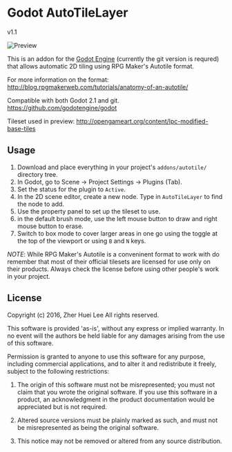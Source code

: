 # Godot AutoTileLayer

v1.1

![Preview](http://i.imgur.com/VR5Z7Up.png)

This is an addon for the [Godot Engine](https://godotengine.org/)
(currently the git version is requred) that allows automatic 2D tiling
using RPG Maker's Autotile format.

For more information on the format:
http://blog.rpgmakerweb.com/tutorials/anatomy-of-an-autotile/

Compatible with both Godot 2.1 and git.
https://github.com/godotengine/godot

Tileset used in preview:
http://opengameart.org/content/lpc-modified-base-tiles

## Usage

 1. Download and place everything in your project's `addons/autotile/`
    directory tree.
 2. In Godot, go to Scene -> Project Settings -> Plugins (Tab).
 3. Set the status for the plugin to `Active`.
 4. In the 2D scene editor, create a new node. Type in `AutoTileLayer`
    to find the node to add.
 5. Use the property panel to set up the tileset to use.
 6. in the default brush mode, use the left mouse button to draw and
    right mouse button to erase.
 7. Switch to box mode to cover larger areas in one go using the toggle
    at the top of the viewport or using `B` and `N` keys.

*NOTE*: While RPG Maker's Autotile is a conveninent format to work with
do remember that most of their official tilesets are licensed for use
only on their products. Always check the license before using other
people's work in your project.

## License

Copyright (c) 2016, Zher Huei Lee
All rights reserved.

This software is provided 'as-is', without any express or implied
warranty.  In no event will the authors be held liable for any damages
arising from the use of this software.

Permission is granted to anyone to use this software for any purpose,
including commercial applications, and to alter it and redistribute it
freely, subject to the following restrictions:

 1. The origin of this software must not be misrepresented; you must not
    claim that you wrote the original software. If you use this software
    in a product, an acknowledgment in the product documentation would
    be appreciated but is not required.

 2. Altered source versions must be plainly marked as such, and must not
    be misrepresented as being the original software.

 3. This notice may not be removed or altered from any source
    distribution.
